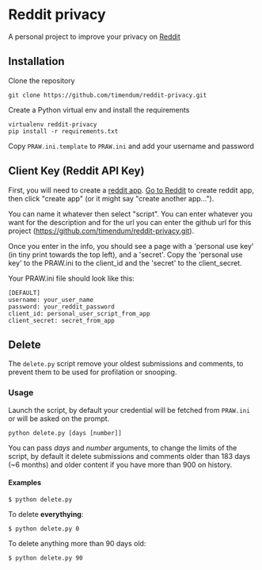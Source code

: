 # Reddit privacy
A personal project to improve your privacy on [Reddit](http://reddit.com)

## Installation
Clone the repository

    git clone https://github.com/timendum/reddit-privacy.git

Create a Python virtual env and install the requirements

    virtualenv reddit-privacy
    pip install -r requirements.txt

Copy `PRAW.ini.template` to `PRAW.ini` and add your username and password

## Client Key (Reddit API Key)

First, you will need to create a [reddit app](https://www.reddit.com/prefs/apps/).
[Go to Reddit](https://www.reddit.com/prefs/apps/) to create reddit app,
then click "create app" (or it might say "create another app...").

You can name it whatever then select "script". You can enter whatever you want
for the description and for the url you can enter the github url for this
project (https://github.com/timendum/reddit-privacy.git).

Once you enter in the info, you should see a page with a
'personal use key' (in tiny print towards the top left), and a 'secret'. Copy
the 'personal use key' to the PRAW.ini to the client_id and the 'secret' to
the client_secret.

Your PRAW.ini file should look like this:

    [DEFAULT]
    username: your_user_name
    password: your_reddit_password
    client_id: personal_user_script_from_app
    client_secret: secret_from_app

## Delete
The `delete.py` script remove your oldest submissions and comments,
to prevent them to be used for profilation or snooping.

### Usage
Launch the script, by default your credential will be fetched from `PRAW.ini`
or will be asked on the prompt.

    python delete.py [days [number]]

You can pass _days_ and _number_ arguments, to change the limits of the script,
by default it delete submissions and comments older than 183 days (~6 months)
and older content if you have more than 900 on history.

#### Examples

    $ python delete.py

To delete **everythying**:

    $ python delete.py 0

To delete anything more than 90 days old:

    $ python delete.py 90
